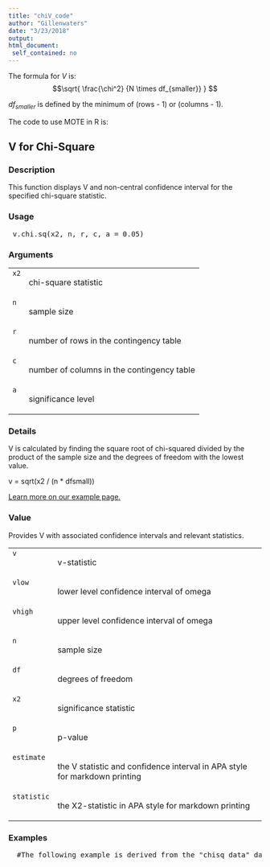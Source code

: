 ```yaml
---
title: "chiV_code"
author: "Gillenwaters"
date: "3/23/2018"
output: 
html_document:
 self_contained: no
---
```


The formula for *V* is: $$\sqrt{ \frac{\chi^2} {N \times df_{smaller}} } $$

$df_{smaller}$ is defined by the minimum of (rows - 1) or (columns - 1). 

The code to use MOTE in R is: 
 

 
<h2>V for Chi-Square</h2>  <h3>Description</h3>  <p>This function displays V and non-central confidence interval for the specified chi-square statistic. </p>   <h3>Usage</h3>  <pre> v.chi.sq(x2, n, r, c, a = 0.05) </pre>   <h3>Arguments</h3>  <table summary="R argblock"> <tr valign="top"><td><code>x2</code></td> <td> <p>chi-square statistic</p> </td></tr> <tr valign="top"><td><code>n</code></td> <td> <p>sample size</p> </td></tr> <tr valign="top"><td><code>r</code></td> <td> <p>number of rows in the contingency table</p> </td></tr> <tr valign="top"><td><code>c</code></td> <td> <p>number of columns in the contingency table</p> </td></tr> <tr valign="top"><td><code>a</code></td> <td> <p>significance level</p> </td></tr> </table>   <h3>Details</h3>  <p>V is calculated by finding the square root of chi-squared divided by the product of the sample size and the degrees of freedom with the lowest value. </p> <p>v = sqrt(x2 / (n * dfsmall)) </p> <p><a href="https://www.aggieerin.com/shiny-server/tests/chiv.html">Learn more on our example page.</a> </p>   <h3>Value</h3>  <p>Provides V with associated confidence intervals and relevant statistics. </p> <table summary="R valueblock"> <tr valign="top"><td><code>v</code></td> <td> <p>v-statistic</p> </td></tr> <tr valign="top"><td><code>vlow</code></td> <td> <p>lower level confidence interval of omega</p> </td></tr> <tr valign="top"><td><code>vhigh</code></td> <td> <p>upper level confidence interval of omega</p> </td></tr> <tr valign="top"><td><code>n</code></td> <td> <p>sample size</p> </td></tr> <tr valign="top"><td><code>df</code></td> <td> <p>degrees of freedom</p> </td></tr> <tr valign="top"><td><code>x2</code></td> <td> <p>significance statistic</p> </td></tr> <tr valign="top"><td><code>p</code></td> <td> <p>p-value</p> </td></tr> <tr valign="top"><td><code>estimate</code></td> <td> <p>the V statistic and confidence interval in APA style for markdown printing</p> </td></tr> <tr valign="top"><td><code>statistic</code></td> <td> <p>the X2-statistic in APA style for markdown printing</p> </td></tr> </table>   <h3>Examples</h3>  <pre>  #The following example is derived from the "chisq_data" dataset, included #in the MOTE library.  #Individuals were polled about their number of friends (low, medium, high) #and their number of kids (1, 2, 3+) to determine if there was a #relationship between friend groups and number of children, as we #might expect that those with more children may have less time for #friendship maintaining activities.  chisq.test(chisq_data$kids, chisq_data$friends)  v.chi.sq(x2 = 2.0496, n = 60, r = 3, c = 3, a = .05)  #Please note, if you see a warning, that implies the lower effect should #be zero, as noted. </pre>   </body></html> 
